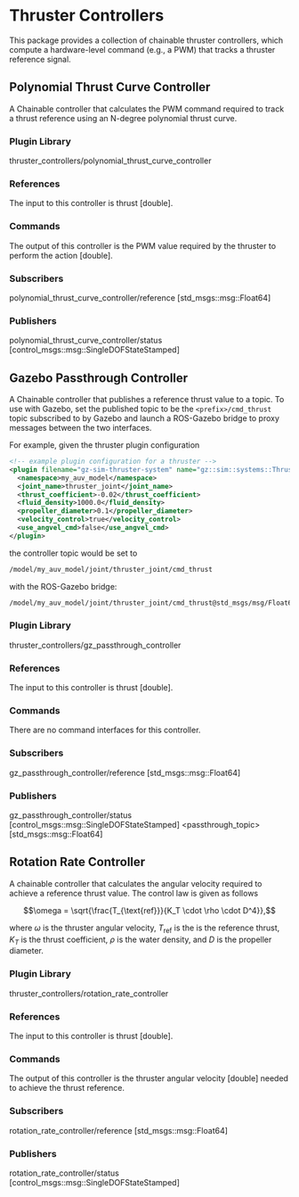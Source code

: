 # Thruster Controllers

This package provides a collection of chainable thruster controllers, which
compute a hardware-level command (e.g., a PWM) that tracks a thruster reference
signal.

## Polynomial Thrust Curve Controller

A Chainable controller that calculates the PWM command required to track a
thrust reference using an N-degree polynomial thrust curve.

### Plugin Library

thruster_controllers/polynomial_thrust_curve_controller

### References

The input to this controller is thrust [double].

### Commands

The output of this controller is the PWM value required by the thruster to
perform the action [double].

### Subscribers

polynomial_thrust_curve_controller/reference [std_msgs::msg::Float64]

### Publishers

polynomial_thrust_curve_controller/status [control_msgs::msg::SingleDOFStateStamped]

## Gazebo Passthrough Controller

A Chainable controller that publishes a reference thrust value to a topic. To
use with Gazebo, set the published topic to be the `<prefix>/cmd_thrust`
topic subscribed to by Gazebo and launch a ROS-Gazebo bridge to proxy messages
between the two interfaces.

For example, given the thruster plugin configuration

```xml
<!-- example plugin configuration for a thruster -->
<plugin filename="gz-sim-thruster-system" name="gz::sim::systems::Thruster">
  <namespace>my_auv_model</namespace>
  <joint_name>thruster_joint</joint_name>
  <thrust_coefficient>-0.02</thrust_coefficient>
  <fluid_density>1000.0</fluid_density>
  <propeller_diameter>0.1</propeller_diameter>
  <velocity_control>true</velocity_control>
  <use_angvel_cmd>false</use_angvel_cmd>
</plugin>
```

the controller topic would be set to

```bash
/model/my_auv_model/joint/thruster_joint/cmd_thrust
```

with the ROS-Gazebo bridge:

```bash
/model/my_auv_model/joint/thruster_joint/cmd_thrust@std_msgs/msg/Float64]gz.msgs.Double
```

### Plugin Library

thruster_controllers/gz_passthrough_controller

### References

The input to this controller is thrust [double].

### Commands

There are no command interfaces for this controller.

### Subscribers

gz_passthrough_controller/reference [std_msgs::msg::Float64]

### Publishers

gz_passthrough_controller/status [control_msgs::msg::SingleDOFStateStamped]
<passthrough_topic> [std_msgs::msg::Float64]

## Rotation Rate Controller

A chainable controller that calculates the angular velocity required to achieve
a reference thrust value. The control law is given as follows

```math
\omega = \sqrt{\frac{T_{\text{ref}}}{K_T \cdot \rho \cdot D^4}},
```

where $\omega$ is the thruster angular velocity, $T_\text{ref}$  is the
is the reference thrust, $K_T$ is the thrust coefficient, $\rho$ is the water
density, and $D$ is the propeller diameter.

### Plugin Library

thruster_controllers/rotation_rate_controller

### References

The input to this controller is thrust [double].

### Commands

The output of this controller is the thruster angular velocity [double] needed
to achieve the thrust reference.

### Subscribers

rotation_rate_controller/reference [std_msgs::msg::Float64]

### Publishers

rotation_rate_controller/status [control_msgs::msg::SingleDOFStateStamped]
